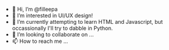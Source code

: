 - 👋 Hi, I’m @filleepa
- 👀 I’m interested in UI/UX design!
- 🌱 I’m currently attempting to learn HTML and Javascript, but occassionally I'll try to dabble in Python.
- 💞️ I’m looking to collaborate on ...
- 📫 How to reach me ...

<!---
filleepa/filleepa is a ✨ special ✨ repository because its `README.md` (this file) appears on your GitHub profile.
You can click the Preview link to take a look at your changes.
--->
